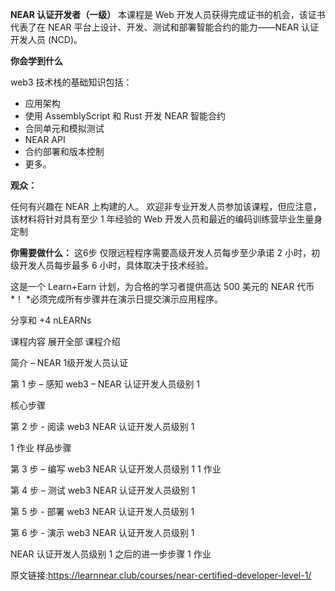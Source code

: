 **NEAR 认证开发者（一级）**
本课程是 Web 开发人员获得完成证书的机会，该证书代表了在 NEAR 平台上设计、开发、测试和部署智能合约的能力——NEAR 认证开发人员 (NCD)。

**你会学到什么**

web3 技术栈的基础知识包括：

* 应用架构
* 使用 AssemblyScript 和 Rust 开发 NEAR 智能合约
* 合同单元和模拟测试
* NEAR API
* 合约部署和版本控制
* 更多。

**观众：**

任何有兴趣在 NEAR 上构建的人。
欢迎非专业开发人员参加该课程，但应注意，该材料将针对具有至少 1 年经验的 Web 开发人员和最近的编码训练营毕业生量身定制

**你需要做什么：**
这6步 仅限远程程序需要高级开发人员每步至少承诺 2 小时，初级开发人员每步最多 6 小时，具体取决于技术经验。

这是一个 Learn+Earn 计划，为合格的学习者提供高达 500 美元的 NEAR 代币*！
*必须完成所有步骤并在演示日提交演示应用程序。

分享和 +4 nLEARNs

课程内容
                                                                                                           展开全部
课程介绍

简介 – NEAR 1级开发人员认证

  第 1 步 – 感知 web3 – NEAR 认证开发人员级别 1

  核心步骤

  第 2 步 - 阅读 web3 NEAR 认证开发人员级别 1

  1 作业
  样品步骤
  
  第 3 步 – 编写 web3 NEAR 认证开发人员级别 1
  1 作业

  第 4 步 – 测试 web3 NEAR 认证开发人员级别 1

  第 5 步 - 部署 web3 NEAR 认证开发人员级别 1

  第 6 步 - 演示 web3 NEAR 认证开发人员级别 1

  NEAR 认证开发人员级别 1 之后的进一步步骤
  1 作业


原文链接:https://learnnear.club/courses/near-certified-developer-level-1/
